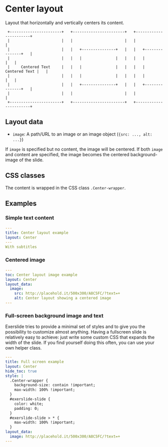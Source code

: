 # Center layout
Layout that horizontally and vertically centers its content.

```
 +-----------------------+   +-----------------------+   +-----------------------+
 |                       |   |                       |   |                       |
 |                       |   |   +---------------+   |   |   +---------------+   |
 |                       |   |   |               |   |   |   |               |   |
 |     Centered Text     |   |   |               |   |   |   | Centered Text |   |
 |                       |   |   |               |   |   |   |               |   |
 |                       |   |   +---------------+   |   |   +---------------+   |
 |                       |   |                       |   |                       |
 +-----------------------+   +-----------------------+   +-----------------------+
```

## Layout data

 - `image`: A path/URL to an image or an image object (`{src: ..., alt: ...}`)

If `image` is specified but no content, the image will be centered.
If both `image` and content are specified, the image becomes the centered
background-image of the slide.

## CSS classes

The content is wrapped in the CSS class `.Center-wrapper`.

## Examples

### Simple text content

```yaml
---
title: Center layout example
layout: Center
---
With subtitles
```

### Centered image

```yaml
---
toc: Center layout image example
layout: Center
layout_data:
  image:
    src: http://placehold.it/500x300/A8C5FC/?text=+
    alt: Center layout showing a centered image
---
```

### Full-screen background image and text

Exerslide tries to provide a minimal set of styles and to give you the 
possibility to customize almost anything. Having a fullscreen slide is 
relatively easy to achieve: just write some custom CSS that expands the width 
of the slide. If you find yourself doing this often, you can use your own 
helper class.

```yaml
---
title: Full screen example
layout: Center
hide_toc: true
style: |
  .Center-wrapper {
    background-size: contain !important;
    max-width: 100% !important;
  }
  #exerslide-slide {
    color: white;
    padding: 0;
  }
  #exerslide-slide > * {
    max-width: 100% !important;
  }
layout_data:
  image: http://placehold.it/500x300/A8C5FC/?text=+
---
```

